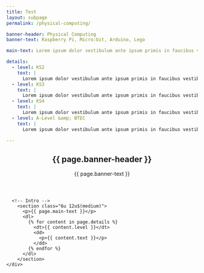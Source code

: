```yaml
---
title: Test
layout: subpage
permalink: /physical-computing/

banner-header: Physical Computing
banner-text: Raspberry Pi, Micro:bit, Arduino, Lego

main-text: Lorem ipsum dolor vestibulum ante ipsum primis in faucibus vestibulum. Blandit adipiscing eu felis iaculis volutpat ac adipiscing accumsan eu faucibus. Integer ac pellentesque praesent.

details:
  - level: KS2
    text: |
      Lorem ipsum dolor vestibulum ante ipsum primis in faucibus vestibulum. Blandit adipiscing eu felis iaculis volutpat ac adipiscing accumsan eu faucibus. Integer ac pellentesque praesent.
  - level: KS3
    text: |
      Lorem ipsum dolor vestibulum ante ipsum primis in faucibus vestibulum. Blandit adipiscing eu felis iaculis volutpat ac adipiscing accumsan eu faucibus. Integer ac pellentesque praesent.
  - level: KS4
    text: |
      Lorem ipsum dolor vestibulum ante ipsum primis in faucibus vestibulum. Blandit adipiscing eu felis iaculis volutpat ac adipiscing accumsan eu faucibus. Integer ac pellentesque praesent.
  - level: A-Level &amp; BTEC
    text: |
      Lorem ipsum dolor vestibulum ante ipsum primis in faucibus vestibulum. Blandit adipiscing eu felis iaculis volutpat ac adipiscing accumsan eu faucibus. Integer ac pellentesque praesent.

---
```


<!-- Main -->
  <section id="main" class="wrapper">
    <div class="inner">
      <header class="align-center">
        <h2>{{ page.banner-header }}</h2>
        <p>{{ page.banner-text }}</p>
      </header>

      <!-- Intro -->
        <section class="6u 12u$(medium)">
          <p>{{ page.main-text }}</p>
          <dl>
            {% for content in page.details %}
              <dt>{{ content.level }}</dt>
              <dd>
                <p>{{ content.text }}</p>
              </dd>
            {% endfor %}
          </dl>
        </section>
    </div>
  </section>
